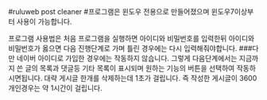 #ruluweb post cleaner
#프로그램은 윈도우 전용으로 만들어졌으며 윈도우7이상부터 사용이 가능합니다.

프로그램 사용법은
처음 프로그램을 실행하면 아이디와 비밀번호를 입력한뒤 아이디와 비밀번호가 옳으면 다음 진행단계로 가며 틀린 경우에는 다시 입력해줘야합니다.
###다만 네이버 아이디로 가입한 경우에는 작동하지 않습니다.
그렇게 다음단계에서는 지금까지 쓴 글의 목록과 댓글등 기타 목록이 표시되며 원하는 기능의 버튼을 선택하여 작동하시면됩니다.
대략 게시글 한개를 삭제하는데 1초가 걸립니다. 즉 작성한 게시글이 3600개인경우는 약 1시간이 걸립니다.
